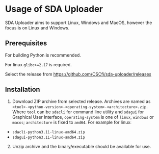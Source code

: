 # Usage of SDA Uploader

SDA Uploader aims to support Linux, Windows and MacOS, however the focus is on Linux and Windows.

## Prerequisites

For building Python is recommended.

For linux `glibc>=2.17` is required.

Select the release from https://github.com/CSCfi/sda-uploader/releases

## Installation

1. Download ZIP archive from selected release. Archives are named as `<tool>-<python-version>-<operating-system>-<architecture>.zip`.
Where `tool` can be `sdacli` for command line utility and `sdagui` for Graphical User Interface, `operating-system` is one of `linux`, `windows` or `macos`; `architecture` is fixed to `amd64`. For example for linux:
- `sdacli-python3.11-linux-amd64.zip`
- `sdagui-python3.11-linux-amd64.zip`

2. Unzip archive and the binary/executable should be available for use.
